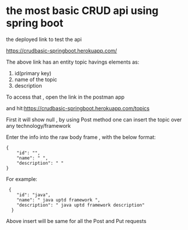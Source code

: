 # the most basic CRUD api using spring boot

the deployed link to test the api

https://crudbasic-springboot.herokuapp.com/


The above link has an entity topic havings elements as:
1. id(primary key)
2. name of the topic
3. description

To access that , open the link in the postman app

and hit:https://crudbasic-springboot.herokuapp.com/topics 

First it will show null , by using Post method one can insert the topic over any technology/framework

Enter the info into the raw body frame , with the below format:


    {
        "id": "",
        "name": " ",
        "description": " "
    }
    
  For example: 
   
     
     {
        "id": "java",
        "name": " java uptd framework ",
        "description": " java uptd framework description"
      }
    
   Above insert will be same for all the Post and Put requests
    
